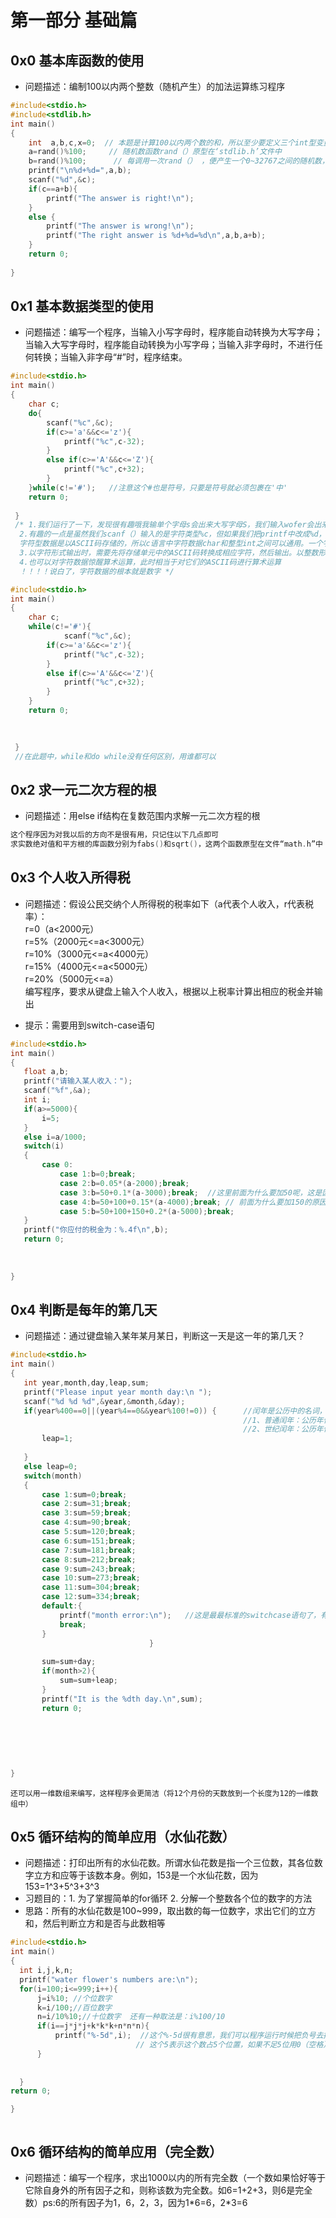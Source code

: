 # 第一部分 基础篇        
      
## 0x0 基本库函数的使用
* 问题描述：编制100以内两个整数（随机产生）的加法运算练习程序

```c
#include<stdio.h>                 
#include<stdlib.h>                         
int main()                     
{                           
	int  a,b,c,x=0;  // 本题是计算100以内两个数的和，所以至少要定义三个int型变量a，b，c，分别表示加数，被加数，和       
	a=rand()%100;     // 随机数函数rand（）原型在‘stdlib.h’文件中           
	b=rand()%100;      // 每调用一次rand（） ，便产生一个0~32767之间的随机数，所以如果想要一个0~99之间的随机数，就要用rand（）%100就得到啦       
	printf("\n%d+%d=",a,b);           
	scanf("%d",&c);          
	if(c==a+b){              
		printf("The answer is right!\n");               
	}               
	else {              
		printf("The answer is wrong!\n");             
		printf("The right answer is %d+%d=%d\n",a,b,a+b);              
	}                
	return 0;                  
	
}                 
```
            
## 0x1 基本数据类型的使用
* 问题描述：编写一个程序，当输入小写字母时，程序能自动转换为大写字母；当输入大写字母时，程序能自动转换为小写字母；当输入非字母时，不进行任何转换；当输入非字母“#”时，程序结束。
```c
#include<stdio.h>
int main()
{
	char c;
	do{
		scanf("%c",&c);
		if(c>='a'&&c<='z'){
			printf("%c",c-32);
		}
		else if(c>='A'&&c<='Z'){
			printf("%c",c+32);
		}
	}while(c!='#');   //注意这个#也是符号，只要是符号就必须包裹在'中' 
	return 0;
	
 } 
 /* 1.我们运行了一下，发现很有趣哦我输单个字母s会出来大写字母S，我们输入wofer会出来大写WOFER，不管你输入多少字母都能一次性转换；直到输入#会终止程序 
  2.有趣的一点是虽然我们scanf（）输入的是字符类型%c，但如果我们把printf中改成%d，则会出现我们输入s出来一个数的情况，很有趣，因为在内存中
  字符型数据是以ASCII码存储的，所以c语言中字符数据char和整型int之间可以通用。一个字符数据既可以以字符形式输出，也可以以整数形式输出
  3.以字符形式输出时，需要先将存储单元中的ASCII码转换成相应字符，然后输出。以整数形式输出时，直接将ASCII码作为整数输出 
  4.也可以对字符数据惊醒算术运算，此时相当于对它们的ASCII码进行算术运算
  ！！！！说白了，字符数据的根本就是数字 */ 

```         
```c
#include<stdio.h>
int main()
{
	char c;
	while(c!='#'){
		 	scanf("%c",&c);
		if(c>='a'&&c<='z'){
			printf("%c",c-32);
		}
		else if(c>='A'&&c<='Z'){
			printf("%c",c+32);
		}
	}
	return 0; 
	

	
 } 
 //在此题中，while和do while没有任何区别，用谁都可以
```
            
## 0x2 求一元二次方程的根
* 问题描述：用else if结构在复数范围内求解一元二次方程的根
```c
这个程序因为对我以后的方向不是很有用，只记住以下几点即可
求实数绝对值和平方根的库函数分别为fabs()和sqrt()，这两个函数原型在文件“math.h”中
```
         
## 0x3 个人收入所得税
* 问题描述：假设公民交纳个人所得税的税率如下（a代表个人收入，r代表税率）：        
          r=0（a<2000元）    
	  r=5%（2000元<=a<3000元）     
	  r=10%（3000元<=a<4000元）           
	  r=15%（4000元<=a<5000元）     
	  r=20%（5000元<=a）      
    	  编写程序，要求从键盘上输入个人收入，根据以上税率计算出相应的税金并输出
    
 * 提示：需要用到switch-case语句
 ```c
 #include<stdio.h>
int main()
{
	float a,b;
	printf("请输入某人收入：");
	scanf("%f",&a);
	int i;
	if(a>=5000){
		i=5;
	}
	else i=a/1000;
	switch(i)
	{
		case 0:
			case 1:b=0;break;
			case 2:b=0.05*(a-2000);break;  
			case 3:b=50+0.1*(a-3000);break;  //这里前面为什么要加50呢，这是因为假如有3000的收入，那么有2000是没有税金的，2000~3000的那1000是按5%的税率收的所以算3000以上的都要先加上那1000的税金 
			case 4:b=50+100+0.15*(a-4000);break; // 前面为什么要加150的原因和上面一样 
			case 5:b=50+100+150+0.2*(a-5000);break;
	}
	printf("你应付的税金为：%.4f\n",b);
	return 0;
	
	
	
}
 ```
                
 ## 0x4 判断是每年的第几天 
 * 问题描述：通过键盘输入某年某月某日，判断这一天是这一年的第几天？        
 ```c
 #include<stdio.h>
int main()
{
	int year,month,day,leap,sum;
	printf("Please input year month day:\n ");      
	scanf("%d %d %d",&year,&month,&day);
    if(year%400==0||(year%4==0&&year%100!=0)) {      //闰年是公历中的名词，闰年分为普通闰年和世纪闰年。
	                                                 //1、普通闰年：公历年份是4的倍数的，且不是100的倍数，为普通闰年。（如2004、2020年就是闰年）；
													 //2、世纪闰年：公历年份是整百数的，必须是400的倍数才是世纪闰年（如1900年不是世纪闰年，2000年是世纪闰年）
    	leap=1;
    	
	}   
	else leap=0;
	switch(month)
	{
		case 1:sum=0;break;
		case 2:sum=31;break;
		case 3:sum=59;break;
		case 4:sum=90;break;
		case 5:sum=120;break;
		case 6:sum=151;break;
		case 7:sum=181;break;
		case 8:sum=212;break;
		case 9:sum=243;break;
		case 10:sum=273;break;
		case 11:sum=304;break;
		case 12:sum=334;break;
		default:{
			printf("month error:\n");   //这是最最标准的switchcase语句了，有case有break有default 
			break;
		}
								} 
		
		sum=sum+day;
		if(month>2){
			sum=sum+leap;
		}	
		printf("It is the %dth day.\n",sum);
		return 0;					
	                          
	
	
	
	
	
}                                    

 ```
 `还可以用一维数组来编写，这样程序会更简洁（将12个月份的天数放到一个长度为12的一维数组中）`
          
	  
  ## 0x5 循环结构的简单应用（水仙花数）
  * 问题描述：打印出所有的水仙花数。所谓水仙花数是指一个三位数，其各位数字立方和应等于该数本身。例如，153是一个水仙花数，因为153=1^3+5^3+3^3            
  * 习题目的：1. 为了掌握简单的for循环 2. 分解一个整数各个位的数字的方法
  * 思路：所有的水仙花数是100~999，取出数的每一位数字，求出它们的立方和，然后判断立方和是否与此数相等       
  ```c
  #include<stdio.h>
int main()
{
	int i,j,k,n;
	printf("water flower's numbers are:\n");
	for(i=100;i<=999;i++){
		j=i%10; //个位数字
		k=i/100;//百位数字
		n=i/10%10;//十位数字  还有一种取法是：i%100/10
		if(i==j*j*j+k*k*k+n*n*n){
			printf("%-5d",i);  //这个%-5d很有意思，我们可以程序运行时候把负号去掉，把5去掉看看都会发生些什么
			                  // 这个5表示这个数占5个位置，如果不足5位用0（空格）补全，-表示在右边补，没有负号表示在左边补 
		} 
		
		
	}
 return 0;
 
}
  
  
  
  ```
  
  ## 0x6 循环结构的简单应用（完全数）
  * 问题描述：编写一个程序，求出1000以内的所有完全数（一个数如果恰好等于它除自身外的所有因子之和，则称该数为完全数。如6=1+2+3，则6是完全数）ps:6的所有因子为1，6，2，3，因为1\*6=6，2\*3=6
 
 
 
 
 
 
 
 
 
 
 
 
 
 
 
 
 
 
 
 
 











